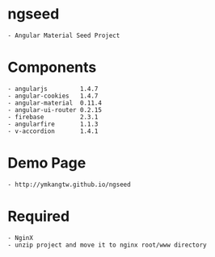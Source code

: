 # ngseed
	- Angular Material Seed Project
# Components
    - angularjs         1.4.7
    - angular-cookies   1.4.7
    - angular-material  0.11.4
    - angular-ui-router 0.2.15
    - firebase          2.3.1
    - angularfire       1.1.3
    - v-accordion       1.4.1
# Demo Page
	- http://ymkangtw.github.io/ngseed
# Required
	- NginX
	- unzip project and move it to nginx root/www directory